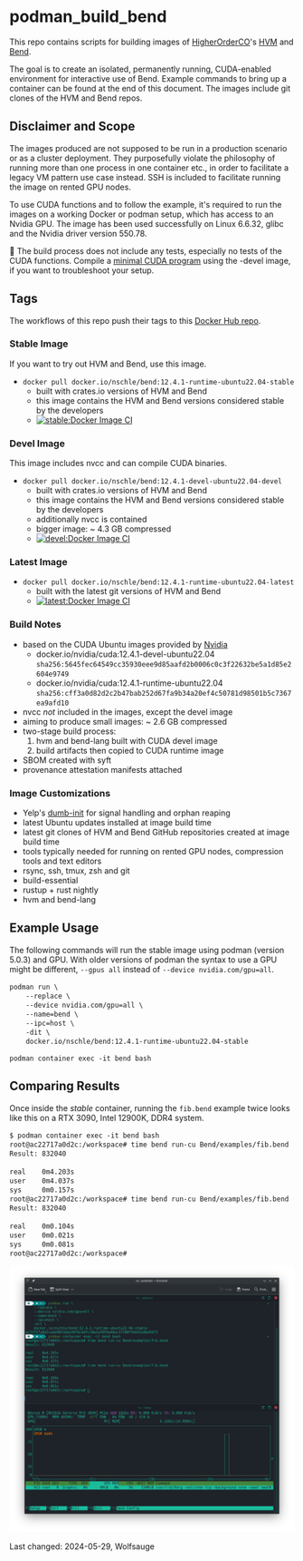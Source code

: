 # podman_build_bend

This repo contains scripts for building images of [HigherOrderCO](https://github.com/HigherOrderCO)'s [HVM](https://github.com/HigherOrderCO/HVM) and [Bend](https://github.com/HigherOrderCO/Bend/).

The goal is to create an isolated, permanently running, CUDA-enabled environment for interactive use of Bend. Example commands to bring up a container can be found at the end of this document. The images include git clones of the HVM and Bend repos.

## Disclaimer and Scope

The images produced are not supposed to be run in a production scenario or as a cluster deployment. They purposefully violate the philosophy of running more than one process in one container etc., in order to facilitate a legacy VM pattern use case instead. SSH is included to facilitate running the image on rented GPU nodes.

To use CUDA functions and to follow the example, it's required to run the images on a working Docker or podman setup, which has access to an Nvidia GPU. The image has been used successfully on Linux 6.6.32, glibc and the Nvidia driver version 550.78.

:construction: The build process does not include any tests, especially no tests of the CUDA functions. Compile a [minimal CUDA program](https://gist.github.com/dpiponi/1502434) using the -devel image, if you want to troubleshoot your setup.

## Tags

The workflows of this repo push their tags to this [Docker Hub repo](https://hub.docker.com/repository/docker/nschle/bend/).

### Stable Image

If you want to try out HVM and Bend, use this image.

* `docker pull docker.io/nschle/bend:12.4.1-runtime-ubuntu22.04-stable`
    * built with crates.io versions of HVM and Bend
    * this image contains the HVM and Bend versions considered stable by the developers
    * [![stable:Docker Image CI](https://github.com/Wolfsauge/podman_build_bend/actions/workflows/docker-image-ci-stable.yaml/badge.svg)](https://github.com/Wolfsauge/podman_build_bend/actions/workflows/docker-image-ci-stable.yaml) 

### Devel Image

This image includes nvcc and can compile CUDA binaries.

* `docker pull docker.io/nschle/bend:12.4.1-devel-ubuntu22.04-devel`
   * built with crates.io versions of HVM and Bend
   * this image contains the HVM and Bend versions considered stable by the developers
   * additionally nvcc is contained
   * bigger image: ~ 4.3 GB compressed
   * [![devel:Docker Image CI](https://github.com/Wolfsauge/podman_build_bend/actions/workflows/docker-image-ci-devel.yaml/badge.svg)](https://github.com/Wolfsauge/podman_build_bend/actions/workflows/docker-image-ci-devel.yaml)   

### Latest Image
* `docker pull docker.io/nschle/bend:12.4.1-runtime-ubuntu22.04-latest`
    * built with the latest git versions of HVM and Bend
    * [![latest:Docker Image CI](https://github.com/Wolfsauge/podman_build_bend/actions/workflows/docker-image-ci-latest.yaml/badge.svg)](https://github.com/Wolfsauge/podman_build_bend/actions/workflows/docker-image-ci-latest.yaml) 

### Build Notes

* based on the CUDA Ubuntu images provided by [Nvidia](https://hub.docker.com/r/nvidia/cuda)
   * docker.io/nvidia/cuda:12.4.1-devel-ubuntu22.04 `sha256:5645fec64549cc35930eee9d85aafd2b0006c0c3f22632be5a1d85e2604e9749`
   * docker.io/nvidia/cuda:12.4.1-runtime-ubuntu22.04 `sha256:cff3a0d82d2c2b47bab252d67fa9b34a20ef4c50781d98501b5c7367ea9afd10`
* nvcc _not_ included in the images, except the devel image
* aiming to produce small images: ~ 2.6 GB compressed
* two-stage build process:
    1. hvm and bend-lang built with CUDA devel image
    2. build artifacts then copied to CUDA runtime image
* SBOM created with syft
* provenance attestation manifests attached

### Image Customizations

* Yelp's [dumb-init](https://github.com/Yelp/dumb-init) for signal handling and orphan reaping
* latest Ubuntu updates installed at image build time
* latest git clones of HVM and Bend GitHub repositories created at image build time
* tools typically needed for running on rented GPU nodes, compression tools and text editors
* rsync, ssh, tmux, zsh and git
* build-essential
* rustup + rust nightly
* hvm and bend-lang

## Example Usage

The following commands will run the stable image using podman (version 5.0.3) and GPU. With older versions of podman the syntax to use a GPU might be different, `--gpus all` instead of `--device nvidia.com/gpu=all`.

```shell
podman run \
    --replace \
    --device nvidia.com/gpu=all \
    --name=bend \
    --ipc=host \
    -dit \
    docker.io/nschle/bend:12.4.1-runtime-ubuntu22.04-stable
```

```shell
podman container exec -it bend bash 
```
## Comparing Results

Once inside the _stable_ container, running the `fib.bend` example twice looks like this on a RTX 3090, Intel 12900K, DDR4 system.

```shell
$ podman container exec -it bend bash
root@ac22717a0d2c:/workspace# time bend run-cu Bend/examples/fib.bend 
Result: 832040

real    0m4.203s
user    0m4.037s
sys     0m0.157s
root@ac22717a0d2c:/workspace# time bend run-cu Bend/examples/fib.bend 
Result: 832040

real    0m0.104s
user    0m0.021s
sys     0m0.081s
root@ac22717a0d2c:/workspace#
```

![Screenshot](archive/Screenshot_20240529_122615.png "Screenshot")

Last changed: 2024-05-29, Wolfsauge
